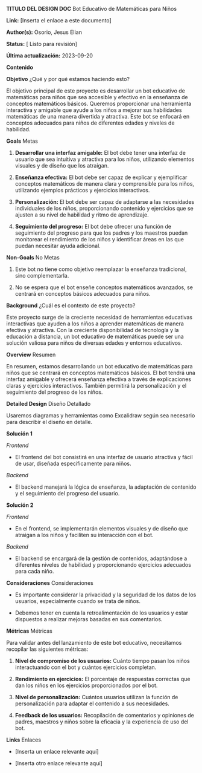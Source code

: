 **TITULO DEL DESIGN DOC**
Bot Educativo de Matemáticas para Niños

**Link:** [Inserta el enlace a este documento]

**Author(s):** Osorio, Jesus Elian

**Status:** [ Listo para revisión]

**Última actualización:** 2023-09-20

**Contenido**

**Objetivo**
¿Qué y por qué estamos haciendo esto?

El objetivo principal de este proyecto es desarrollar un bot educativo de matemáticas para niños que sea accesible y efectivo en la enseñanza de conceptos matemáticos básicos. Queremos proporcionar una herramienta interactiva y amigable que ayude a los niños a mejorar sus habilidades matemáticas de una manera divertida y atractiva. Este bot se enfocará en conceptos adecuados para niños de diferentes edades y niveles de habilidad.

**Goals**
Metas

1. **Desarrollar una interfaz amigable:** El bot debe tener una interfaz de usuario que sea intuitiva y atractiva para los niños, utilizando elementos visuales y de diseño que los atraigan.

2. **Enseñanza efectiva:** El bot debe ser capaz de explicar y ejemplificar conceptos matemáticos de manera clara y comprensible para los niños, utilizando ejemplos prácticos y ejercicios interactivos.

3. **Personalización:** El bot debe ser capaz de adaptarse a las necesidades individuales de los niños, proporcionando contenido y ejercicios que se ajusten a su nivel de habilidad y ritmo de aprendizaje.

4. **Seguimiento del progreso:** El bot debe ofrecer una función de seguimiento del progreso para que los padres y los maestros puedan monitorear el rendimiento de los niños y identificar áreas en las que puedan necesitar ayuda adicional.

**Non-Goals**
No Metas

1. Este bot no tiene como objetivo reemplazar la enseñanza tradicional, sino complementarla.

2. No se espera que el bot enseñe conceptos matemáticos avanzados, se centrará en conceptos básicos adecuados para niños.

**Background**
¿Cuál es el contexto de este proyecto?

Este proyecto surge de la creciente necesidad de herramientas educativas interactivas que ayuden a los niños a aprender matemáticas de manera efectiva y atractiva. Con la creciente disponibilidad de tecnología y la educación a distancia, un bot educativo de matemáticas puede ser una solución valiosa para niños de diversas edades y entornos educativos.

**Overview**
Resumen

En resumen, estamos desarrollando un bot educativo de matemáticas para niños que se centrará en conceptos matemáticos básicos. El bot tendrá una interfaz amigable y ofrecerá enseñanza efectiva a través de explicaciones claras y ejercicios interactivos. También permitirá la personalización y el seguimiento del progreso de los niños.

**Detailed Design**
Diseño Detallado

Usaremos diagramas y herramientas como Excalidraw según sea necesario para describir el diseño en detalle.

**Solución 1**

_Frontend_

- El frontend del bot consistirá en una interfaz de usuario atractiva y fácil de usar, diseñada específicamente para niños.

_Backend_

- El backend manejará la lógica de enseñanza, la adaptación de contenido y el seguimiento del progreso del usuario.

**Solución 2**

_Frontend_

- En el frontend, se implementarán elementos visuales y de diseño que atraigan a los niños y faciliten su interacción con el bot.

_Backend_

- El backend se encargará de la gestión de contenidos, adaptándose a diferentes niveles de habilidad y proporcionando ejercicios adecuados para cada niño.

**Consideraciones**
Consideraciones

- Es importante considerar la privacidad y la seguridad de los datos de los usuarios, especialmente cuando se trata de niños.

- Debemos tener en cuenta la retroalimentación de los usuarios y estar dispuestos a realizar mejoras basadas en sus comentarios.

**Métricas**
Métricas

Para validar antes del lanzamiento de este bot educativo, necesitamos recopilar las siguientes métricas:

1. **Nivel de compromiso de los usuarios:** Cuánto tiempo pasan los niños interactuando con el bot y cuántos ejercicios completan.

2. **Rendimiento en ejercicios:** El porcentaje de respuestas correctas que dan los niños en los ejercicios proporcionados por el bot.

3. **Nivel de personalización:** Cuántos usuarios utilizan la función de personalización para adaptar el contenido a sus necesidades.

4. **Feedback de los usuarios:** Recopilación de comentarios y opiniones de padres, maestros y niños sobre la eficacia y la experiencia de uso del bot.

**Links**
Enlaces

- [Inserta un enlace relevante aquí]

- [Inserta otro enlace relevante aquí]

